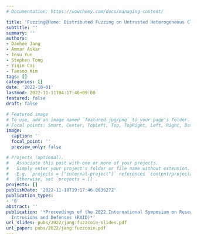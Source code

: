 ```yaml
---
# Documentation: https://wowchemy.com/docs/managing-content/

title: 'Fuzzing@Home: Distributed Fuzzing on Untrusted Heterogeneous Clients'
subtitle: ''
summary: ''
authors:
- Daehee Jang
- Ammar Askar
- Insu Yun
- Stephen Tong
- Yiqin Cai
- Taesoo Kim
tags: []
categories: []
date: '2022-10-01'
lastmod: 2022-11-11T04:17:46+09:00
featured: false
draft: false

# Featured image
# To use, add an image named `featured.jpg/png` to your page's folder.
# Focal points: Smart, Center, TopLeft, Top, TopRight, Left, Right, BottomLeft, Bottom, BottomRight.
image:
  caption: ''
  focal_point: ''
  preview_only: false

# Projects (optional).
#   Associate this post with one or more of your projects.
#   Simply enter your project's folder or file name without extension.
#   E.g. `projects = ["internal-project"]` references `content/project/deep-learning/index.md`.
#   Otherwise, set `projects = []`.
projects: []
publishDate: '2022-11-10T19:17:46.803627Z'
publication_types:
- '0'
abstract: ''
publication: '*Proceedings of the 2022 International Symposium on Research in Attacks,
  Intrusions and Defenses (RAID)*'
url_slides: pubs/2022/jang:fuzzcoin-slides.pdf
url_paper: pubs/2022/jang:fuzzcoin.pdf
---
```

